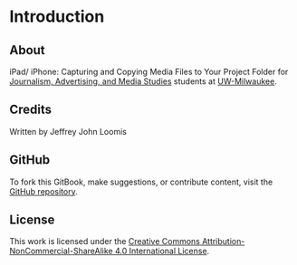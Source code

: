 # Introduction

## About

iPad/ iPhone: Capturing and Copying Media Files to Your Project Folder for [Journalism, Advertising, and Media Studies](http://uwm.edu/journalism-advertising-media-studies/) students at [UW-Milwaukee](http://uwm.edu/).

## Credits

Written by Jeffrey John Loomis

## GitHub

To fork this GitBook, make suggestions, or contribute content, visit the [GitHub repository](https://github.com/jjloomis/ipad-iphone-basics).

## License

This work is licensed under the [Creative Commons Attribution-NonCommercial-ShareAlike 4.0 International License](https://creativecommons.org/licenses/by-nc-sa/4.0/).
